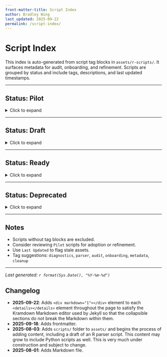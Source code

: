 ```yaml
---
front-matter-title: Script Index
author: Bradley Wing
last_updated: 2025-09-22
permalink: /script-index/
---
```


# Script Index

This index is auto-generated from script tag blocks in `assets/r-scripts/`. It surfaces metadata for audit, onboarding, and refinement. Scripts are grouped by status and include tags, descriptions, and last updated timestamps.

---

## Status: Pilot

<details>
<summary>Click to expand</summary>

<div markdown="1">

| Script Name              | Tags               | Last Updated | Description                                      |
|--------------------------|--------------------|--------------|--------------------------------------------------|
| `exception-scaffold.R`   | diagnostics, SQL   | 2025-07-28   | Diagnostic scaffold for exception tagging logic. |
| `pivot-parser.R`         | parser, yaml       | 2025-08-01   | Parses YAML field groupings from Markdown.       |

</div>
</details>

---

## Status: Draft

<details>
<summary>Click to expand</summary>

<div markdown="1">

| Script Name              | Tags               | Last Updated | Description                                      |
|--------------------------|--------------------|--------------|--------------------------------------------------|
| `field-mapper.R`         | mapping, metadata  | 2025-07-15   | Maps raw fields to dictionary-defined names.     |

</div>
</details>

---

## Status: Ready

<details>
<summary>Click to expand</summary>

<div markdown="1">

| Script Name              | Tags               | Last Updated | Description                                      |
|--------------------------|--------------------|--------------|--------------------------------------------------|
| `form-audit.R`           | audit, form logic  | 2025-06-30   | Audits form field logic against dictionary.      |

</div>
</details>

---

## Status: Deprecated

<details>
<summary>Click to expand</summary>

<div markdown="1">

| Script Name              | Tags               | Last Updated | Description                                      |
|--------------------------|--------------------|--------------|--------------------------------------------------|
| `legacy-import.R`        | import, cleanup    | 2024-12-01   | Handles legacy import anomalies.                 |

</div>
</details>

---

## Notes

- Scripts without tag blocks are excluded.
- Consider reviewing `Pilot` scripts for adoption or refinement.
- Use `Last Updated` to flag stale assets.
- Tag suggestions: `diagnostics`, `parser`, `audit`, `onboarding`, `metadata`, `cleanup`

---

_Last generated: `r format(Sys.Date(), "%Y-%m-%d")`_

## Changelog

- **2025-09-22**: Adds `<div markdown="1"></div>` element to each `<details></details>` element throughout the page to satisfy the Kramdown Markdown editor used by Jekyll so that the collapsible sections do not break the Markdown within them.
- **2025-09-18**: Adds frontmatter.
- **2025-08-03**: Adds `scripts/` folder to `assets/` and begins the process of adding content, including a draft of an R parser script. This content may grow to include Python scripts as well. This is very much under construction and subject to change.
- **2025-08-01**: Adds Markdown file.
